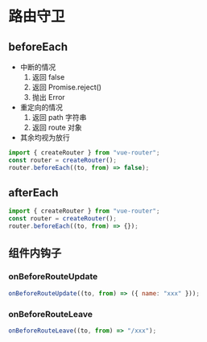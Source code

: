 # 路由守卫

## beforeEach

- 中断的情况
  1. 返回 false
  2. 返回 Promise.reject()
  3. 抛出 Error
- 重定向的情况
  1. 返回 path 字符串
  2. 返回 route 对象
- 其余均视为放行

```js
import { createRouter } from "vue-router";
const router = createRouter();
router.beforeEach((to, from) => false);
```

## afterEach

```js
import { createRouter } from "vue-router";
const router = createRouter();
router.beforeEach((to, from) => {});
```

## 组件内钩子

### onBeforeRouteUpdate

```js
onBeforeRouteUpdate((to, from) => ({ name: "xxx" }));
```

### onBeforeRouteLeave

```js
onBeforeRouteLeave((to, from) => "/xxx");
```
